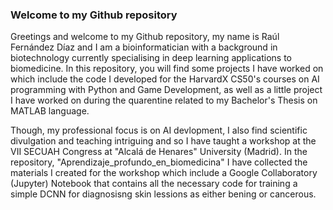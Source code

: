 ### Welcome to my Github repository

Greetings and welcome to my Github repository, my name is Raúl Fernández Díaz and I am a bioinformatician with a background in biotechnology currently specialising in deep learning applications to biomedicine. In this repository, you will find some projects I have worked on which include the code I developed for the HarvardX CS50's courses on AI programming with Python and Game Development, as well as a little project I have worked on during the quarentine related to my Bachelor's Thesis on MATLAB language. 

Though, my professional focus is on AI devlopment, I also find scientific divulgation and teaching intriguing and so I have taught a workshop at the VII SECUAH Congress at "Alcalá de Henares" University (Madrid). In the repository, "Aprendizaje_profundo_en_biomedicina" I have collected the materials I created for the workshop which include a Google Collaboratory (Jupyter) Notebook that contains all the necessary code for training a simple DCNN for diagnosisng skin lessions as either bening or cancerous.
